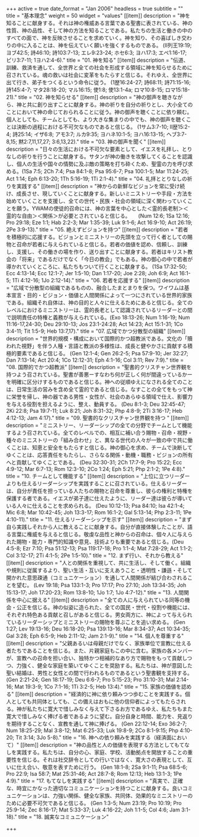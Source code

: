 +++
active = true
date_format = "Jan 2006"
headless = true
subtitle = ""
title = "基本理念"
weight = 50
widget = "values"
[[item]]
description = "神を知ることに献身する。それは神の権威ある言葉である聖書に表されている、神の性質、神の品性、そして神の方法を知ることである。私たちの生活と働きの中のすべての面で、神を反映させることを求めていく。神を知り、その喜ばしき交わりの中に入ることは、神を伝えていく願いを強くするものである。  (Ⅱ列王19:19; ヨブ42:5; 詩46:10; 詩103:7-13; エレ9:23-24; ホセ6:3; ヨハ17:3; エペ1:16-17; ピリ3:7-11; 1ヨハ2:4-6)."
title = "01. 神を知る"
[[item]]
description = "伝道、訓練、救済を通して、全世界と全ての社会を形成する領域に神を知らせるために召されている。魂の救いは社会に変革をもたらすと信じる。それゆえ、全世界に出て行き、弟子をつくるという命令に従う。 (1歴16:24-27; 詩68:11; 詩71:15-16; 詩145:4-7; マタ28:18-20; マル16:15; 使1:8; 使13:1-4a; ロマ10:8-15; ロマ15:18-21)."
title = "02. 神を知らせる"
[[item]]
description = "神の御声を聴きながら、神と共に創り出すことに献身する。神の祈りを自分の祈りとし、大小全てのことにおいて神の命じておられることに従う。神の御声を聴くことに依り頼む。個人としても、チームとしても、より大きな集まりの中でも、神の御声を聴くことは決断の過程における不可欠なものであると信じる。 (1サム3:7-10; Ⅱ歴15:2-4; 詩25:14; イザ6:8; アモ3:7; ルカ9:35; ヨハネ10:1-5; ヨハ16:13-15; ヘブ3:7-8,15; 黙2:7,11,17,27; 3:6,13,22)."
title = "03. 神の御声を聞く"
[[item]]
description = "日々の生活における不可欠な要素として、イエスを礼拝し、とりなしの祈りを行うことに献身する。サタンが神の働きを攻撃してくることを認識し、個人の生活や国々の情勢に及ぶ敵の策略を打ち砕くため、聖霊の力を呼び求める。(1Sa 7:5; 2Ch 7:4; Psa 84:1-8; Psa 95:6-7; Psa 100:1-5; Mar 11:24-25; Act 1:14; Eph 6:13-20; 1Th 5:16-19; 1Ti 2:1-4)."
title = "04. 礼拝ととりなしの祈りを実践する"
[[item]]
description = "神からの新鮮なビジョンを常に受け続け、成長させ、現していくことに献身する。新しいミニストリーや手段・方法を始めていくことを支援し、全ての世代・民族・社会の領域に深く関わっていくことを願う。YWAMの使徒的召命には、神の言葉を中心とした＜霊的長老制＞＜霊的な自由＞＜関係＞が必要とされていると信じる。　　(Num 12:6; 1Sa 12:16; Pro 29:18; Eze 1:1; Hab 2:2-3; Mar 1:35-39; Luk 9:1-6; Act 16:9-10; Act 26:19; 2Pe 3:9-13)."
title = "05. 絶えずビジョンを持つ"
[[item]]
description = "若者を積極的に応援する。ビジョンとミニストリーの先頭を立って行く者としての賜物と召命が若者に与えられていると信じる。若者の価値を認め、信頼し、訓練し、支援し、その働きの場を作り、送り出すことに献身する。若者はキリスト教会の「将来」であるだけでなく「今日の教会」でもある。神の御心の中で若者が導かれていくところに、私たちもついて行くことに献身する。 (1Sa 17:32-50; Ecc 4:13-14; Ecc 12:1-7; Jer 1:5-10; Dan 1:17-20; Joe 2:28; Joh 6:9; Act 16:1-5; 1Ti 4:12-16; 1Jo 2:12-14)."
title = "06. 若者を応援する"
[[item]]
description = "広域で分散型の組織であるものの、融合したまとまりを保つ。ワイワムは基本宣言・目的・ビジョン・価値と人間関係によって一つにされている世界的家族である。組織それ自体は、神の目的と人々に仕えるためにあると信じる。全てのレベルにおけるミニストリーは、霊的長老として認識されているリーダーとの間で説明責任の特権と義務が与えられている。(Exo 18:13-26; Num 1:16-19; Num 11:16-17,24-30; Deu 29:10-13; Jos 23:1-24:28; Act 14:23; Act 15:1-31; 1Co 3:4-11; Tit 1:5-9; Heb 13:7,17)."
title = "07. 広域でかつ分散型の組織"
[[item]]
description = "世界的規模・構成において国際的かつ超教派である。文化の「贖われた視野」を伴う人種・言語と教派の多様性は、成長と健やかさに貢献する積極的要素であると信じる。 (Gen 12:1-4; Gen 26:2-5; Psa 57:9-10; Jer 32:27; Dan 7:13-14; Act 20:4; 1Co 12:12-31; Eph 4:1-16; Col 3:11; Rev 7:9)."
title = "08. 国際的でかつ超教派"
[[item]]
description = "聖書的クリスチャン世界観を持つよう召されている。聖書が善悪ーすなわち何が正しく何が間違っているかーを明確に区分けするものであると信じる。神への従順ゆえになされる全てのことは、日常生活の営みを含め全て霊的であると信じる。なすことの全てをもって神に栄誉を帰し、神の器である男性・女性が、社会のあらゆる領域で仕え、影響力を与える役割を担えるように、整え、動員する。 (Deu 8:1-3; Deu 32:45-47; 2Ki 22:8; Psa 19:7-11; Luk 8:21; Joh 8:31-32; Php 4:8-9; 2Ti 3:16-17; Heb 4:12-13; Jam 4:17)."
title = "09. 聖書的なクリスチャン世界観を持つ "
[[item]]
description = "ミニストリー、リーダーシップの全ての分野でチームとして機能するよう召されている。全てのレベルでの、相互に補い合う賜物・召命・視野・種々のミニストリーの「組み合わせ」と、異なる世代の人々が一致の中で共に働くことは、知恵と安全をもたらすと信じる。神の御心を求め、チームで決断してゆくことは、応答責任をもたらし、さらなる関係・動機・職務・ビジョンの所有へと貢献してゆくことである。 (Deu 32:30-31; 2Ch 17:7-9; Pro 15:22; Ecc 4:9-12; Mar 6:7-13; Rom 12:3-10; 2Co 1:24; Eph 5:21; Php 2:1-2; 1Pe 4:8)."
title = "10. チームとして機能する"
[[item]]
description = "上位に立つリーダーよりも仕えるリーダーシップを実践することに召されている。仕えるリーダーは、自分が責任を担っている人たちの賜物と召命を尊重し、彼らの権利と特権を保護する者である。イエスが弟子達に仕えたように、リーダー達は彼らが導いている人々に仕えることを求められる。 (Deu 10:12-13; Psa 84:10; Isa 42:1-4; Mic 6:8; Mar 10:42-45; Joh 13:3-17; Rom 16:1-2; Gal 5:13-14; Php 2:3-11; 1Pe 4:10-11)."
title = "11. 仕えるリーダーシップを示す"
[[item]]
description = "まず自ら実践しそれから人に教えることに献身する。自分が直接体験したことが、語る言葉に権威を与えると信じる。敬虔な品性と神からの召命は、個々人に与えられた賜物・能力・専門的知識や意見、技術よりも重要であると信じる。(Deu 4:5-8; Ezr 7:10; Psa 51:12-13; Psa 119:17-18; Pro 1:1-4; Mat 7:28-29; Act 1:1-2; Col 3:12-17; 2Ti 4:1-5; 2Pe 1:5-10)."
title = "12. まず行い、それから教える"
[[item]]
description = "人との関係を重視して、共に生活し、そして働く。組織や規則に従属するより、聖い生活・互いに支えあうこと・透明性・謙遜・そして開かれた意思疎通（コミュニケーション）を通して人間関係が結び合わされることを望む。 (Lev 19:18; Psa 133:1-3; Pro 17:17; Pro 27:10; Joh 13:34-35; Joh 15:13-17; Joh 17:20-23; Rom 13:8-10; 1Jo 1:7; 1Jo 4:7-12)."
title = "13. 人間関係を中心に据える"
[[item]]
description = "全ての人に与えられている同等の機会・公正を信じる。神の似姿に造られた、全ての国民・世代・役割や機能には、それぞれ特色ある貢献と召しがあると信じる。男女両方に、神によって与えられているリーダーシップとミニストリーの賜物を尊ぶことを追い求める。 (Gen 1:27; Lev 19:13-16; Deu 16:18-20; Psa 139:13-16; Mar 8:34-37; Act 10:34-35; Gal 3:28; Eph 6:5-9; Heb 2:11-12; Jam 2:1-9)."
title = "14. 個人を尊重する"
[[item]]
description = "父親あるいは母親だけでなく、家族単位で宣教に仕える者たちであることを信じる。また、片親家庭もこの中に含む。家族の各メンバーが、宣教への召命を担い合い、独特かつ相補的なあり方で賜物をもって貢献しつつ、力強く、健全な家庭を築いてゆくことを奨励する。私たちは、神が意図した聖い結婚は、男性と女性との間で行われるものであるという聖書観を支持する。(Gen 2:21-24; Gen 18:17-19; Deu 6:6-7; Pro 5:15-23; Pro 31:10-31; Mal 2:14-16; Mat 19:3-9; 1Co 7:1-16; 1Ti 3:2-5; Heb 13:4)."
title = "15. 家族の価値を認める"
[[item]]
description = "経済的に神に依り頼みつつ歩むことを実践する。個人としても共同体としても、この備えはおもに他の信仰者によってもたらされる。神が私たちに寛大で惜しみなく与えて下さるお方であるゆえ、私たちもまた寛大で惜しみなく捧げる者であるように望む。自分自身と時間、能力を、見返りを期待することなく、宣教を通して神に捧げる。 (Gen 22:12-14; Exo 36:2-7; Num 18:25-29; Mal 3:8-12; Mat 6:25-33; Luk 19:8-9; 2Co 8:1-9:15; Php 4:10-20; Tit 3:14; 3Jo 5-8)."
title = "16. 神への依り頼みを実践する（経済面において）"
[[item]]
description = "神の品性と人の価値を表現する方法としてもてなしを実践する。私たちは、自分の心、家庭、学校、活動拠点を開放することの重要性を信じる。それは社交辞令としての行いではなく、寛大さの表現として、互いに仕え合い、敬意を表すために行う。 (Gen 18:1-8; 2Sa 9:1-11; Psa 68:5-6; Pro 22:9; Isa 58:7; Mat 25:31-46; Act 28:7-8; Rom 12:13; Heb 13:1-3; 1Pe 4:9)."
title = "17. もてなしを実践する"
[[item]]
description = "真実で、正確な、時宜にかなった適切なコミュニケーションを持つことに献身する。良いコミュニケーションは、力強い関係、健全な家族、共同体、効果的なミニストリーのために必要不可欠であると信じる。 (Gen 1:3-5; Num 23:19; Pro 10:19; Pro 25:9-14; Zec 8:16-17; Mat 5:33-37; Luk 4:16-22; Joh 1:1-5; Col 4:6; Jam 3:1-18)."
title = "18. 誠実なコミュニケーション"

+++
